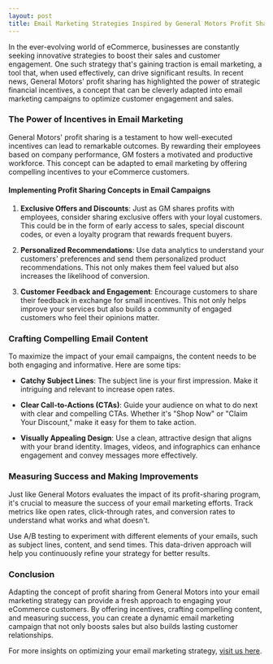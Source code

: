 ```yaml
---
layout: post
title: Email Marketing Strategies Inspired by General Motors Profit Sharing
---
```



In the ever-evolving world of eCommerce, businesses are constantly seeking innovative strategies to boost their sales and customer engagement. One such strategy that's gaining traction is email marketing, a tool that, when used effectively, can drive significant results. In recent news, General Motors' profit sharing has highlighted the power of strategic financial incentives, a concept that can be cleverly adapted into email marketing campaigns to optimize customer engagement and sales.

### The Power of Incentives in Email Marketing

General Motors' profit sharing is a testament to how well-executed incentives can lead to remarkable outcomes. By rewarding their employees based on company performance, GM fosters a motivated and productive workforce. This concept can be adapted to email marketing by offering compelling incentives to your eCommerce customers.

#### Implementing Profit Sharing Concepts in Email Campaigns

1. **Exclusive Offers and Discounts**: Just as GM shares profits with employees, consider sharing exclusive offers with your loyal customers. This could be in the form of early access to sales, special discount codes, or even a loyalty program that rewards frequent buyers.

2. **Personalized Recommendations**: Use data analytics to understand your customers' preferences and send them personalized product recommendations. This not only makes them feel valued but also increases the likelihood of conversion.

3. **Customer Feedback and Engagement**: Encourage customers to share their feedback in exchange for small incentives. This not only helps improve your services but also builds a community of engaged customers who feel their opinions matter.

### Crafting Compelling Email Content

To maximize the impact of your email campaigns, the content needs to be both engaging and informative. Here are some tips:

- **Catchy Subject Lines**: The subject line is your first impression. Make it intriguing and relevant to increase open rates.

- **Clear Call-to-Actions (CTAs)**: Guide your audience on what to do next with clear and compelling CTAs. Whether it's "Shop Now" or "Claim Your Discount," make it easy for them to take action.

- **Visually Appealing Design**: Use a clean, attractive design that aligns with your brand identity. Images, videos, and infographics can enhance engagement and convey messages more effectively.

### Measuring Success and Making Improvements

Just like General Motors evaluates the impact of its profit-sharing program, it's crucial to measure the success of your email marketing efforts. Track metrics like open rates, click-through rates, and conversion rates to understand what works and what doesn't.

Use A/B testing to experiment with different elements of your emails, such as subject lines, content, and send times. This data-driven approach will help you continuously refine your strategy for better results.

### Conclusion

Adapting the concept of profit sharing from General Motors into your email marketing strategy can provide a fresh approach to engaging your eCommerce customers. By offering incentives, crafting compelling content, and measuring success, you can create a dynamic email marketing campaign that not only boosts sales but also builds lasting customer relationships.

For more insights on optimizing your email marketing strategy, [visit us here](https://flizzgrowth.com).